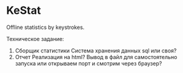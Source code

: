 # KeStat
Offline statistics by keystrokes.

Техническое задание:
1. Сборщик статистики
  Система хранения данных sql или своя?
2. Отчет
  Реализация на html?
  Вывод в файл для самостоятельно запуска или открываем порт и смотрим через браузер?
